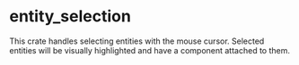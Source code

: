# entity_selection
This crate handles selecting entities with the mouse cursor. Selected entities will be visually highlighted and have a component attached to them.